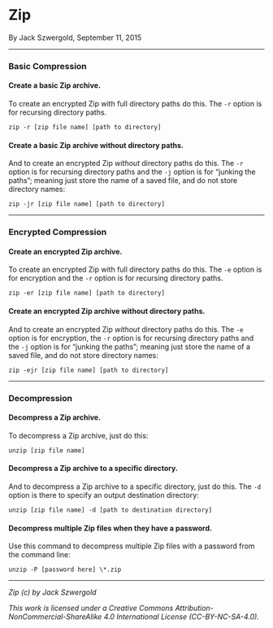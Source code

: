 # Zip

By Jack Szwergold, September 11, 2015

***

### Basic Compression

#### Create a basic Zip archive.

To create an encrypted Zip with full directory paths do this. The `-r` option is for recursing directory paths.

    zip -r [zip file name] [path to directory]

#### Create a basic Zip archive without directory paths.

And to create an encrypted Zip *without* directory paths do this. The `-r` option is for recursing directory paths and the `-j` option is for “junking the paths”; meaning just store the name of a saved file, and do not store directory names:

	zip -jr [zip file name] [path to directory]

***

### Encrypted Compression

#### Create an encrypted Zip archive.

To create an encrypted Zip with full directory paths do this. The `-e` option is for encryption and the `-r` option is for recursing directory paths.

    zip -er [zip file name] [path to directory]

#### Create an encrypted Zip archive without directory paths.

And to create an encrypted Zip *without* directory paths do this. The `-e` option is for encryption, the `-r` option is for recursing directory paths and the `-j` option is for “junking the paths”; meaning just store the name of a saved file, and do not store directory names:

	zip -ejr [zip file name] [path to directory]

***

### Decompression

#### Decompress a Zip archive.

To decompress a Zip archive, just do this:

    unzip [zip file name]

#### Decompress a Zip archive to a specific directory.

And to decompress a Zip archive to a specific directory, just do this. The `-d` option is there to specify an output destination  directory:

    unzip [zip file name] -d [path to destination directory]

#### Decompress multiple Zip files when they have a password.

Use this command to decompress multiple Zip files with a password from the command line:

    unzip -P [password here] \*.zip

***

*Zip (c) by Jack Szwergold*

*This work is licensed under a Creative Commons Attribution-NonCommercial-ShareAlike 4.0 International License (CC-BY-NC-SA-4.0).*